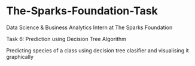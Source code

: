 # The-Sparks-Foundation-Task

Data Science & Business Analytics Intern at The Sparks Foundation

Task 6:  Prediction using Decision Tree Algorithm

Predicting species of a class using decision tree clasifier and visualising it graphically

